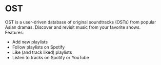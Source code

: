 # OST

OST is a user-driven database of original soundtracks (OSTs) from popular Asian dramas.  Discover and revisit music from your favorite shows.  Features:

* Add new playlists
* Follow playlists on Spotify
* Like (and track liked) playlists
* Listen to tracks on Spotify or YouTube
